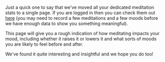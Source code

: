 Just a quick one to say that we've moved all your dedicated meditation stats to a single page. If you are logged in then you can check them out [here](/stats/meditation) (you may need to record a few meditations and a few moods before we have enough data to show you something meaningful).

This page will give you a rough indication of how meditating impacts your mood, including whether it raises it or lowers it and what sorts of moods you are likely to feel before and after.

We've found it quite interesting and insightful and we hope you do too!
